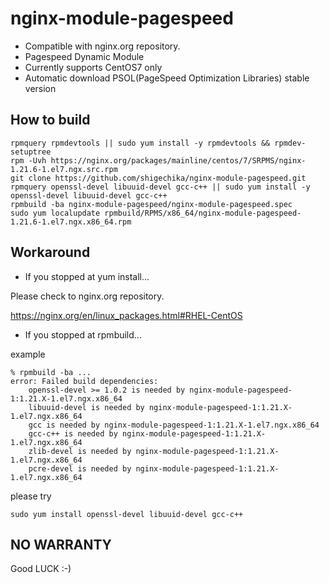 # nginx-module-pagespeed

- Compatible with nginx.org repository.
- Pagespeed Dynamic Module
- Currently supports CentOS7 only
- Automatic download PSOL(PageSpeed Optimization Libraries) stable version

## How to build

```
rpmquery rpmdevtools || sudo yum install -y rpmdevtools && rpmdev-setuptree
rpm -Uvh https://nginx.org/packages/mainline/centos/7/SRPMS/nginx-1.21.6-1.el7.ngx.src.rpm
git clone https://github.com/shigechika/nginx-module-pagespeed.git
rpmquery openssl-devel libuuid-devel gcc-c++ || sudo yum install -y openssl-devel libuuid-devel gcc-c++
rpmbuild -ba nginx-module-pagespeed/nginx-module-pagespeed.spec
sudo yum localupdate rpmbuild/RPMS/x86_64/nginx-module-pagespeed-1.21.6-1.el7.ngx.x86_64.rpm
```

## Workaround

- If you stopped at yum install...

Please check to nginx.org repository.

https://nginx.org/en/linux_packages.html#RHEL-CentOS

- If you stopped at rpmbuild...

example
```
% rpmbuild -ba ...
error: Failed build dependencies:
	openssl-devel >= 1.0.2 is needed by nginx-module-pagespeed-1:1.21.X-1.el7.ngx.x86_64
	libuuid-devel is needed by nginx-module-pagespeed-1:1.21.X-1.el7.ngx.x86_64
	gcc is needed by nginx-module-pagespeed-1:1.21.X-1.el7.ngx.x86_64
	gcc-c++ is needed by nginx-module-pagespeed-1:1.21.X-1.el7.ngx.x86_64
	zlib-devel is needed by nginx-module-pagespeed-1:1.21.X-1.el7.ngx.x86_64
	pcre-devel is needed by nginx-module-pagespeed-1:1.21.X-1.el7.ngx.x86_64
```
please try
```
sudo yum install openssl-devel libuuid-devel gcc-c++
```

## NO WARRANTY

Good LUCK :-)
